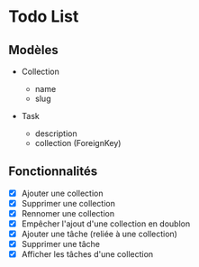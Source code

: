 # Todo List

## Modèles

- Collection

  - name
  - slug

- Task
  - description
  - collection (ForeignKey)

## Fonctionnalités

- [x] Ajouter une collection
- [x] Supprimer une collection
- [x] Rennomer une collection
- [x] Empêcher l'ajout d'une collection en doublon
- [x] Ajouter une tâche (reliée à une collection)
- [x] Supprimer une tâche
- [x] Afficher les tâches d'une collection
